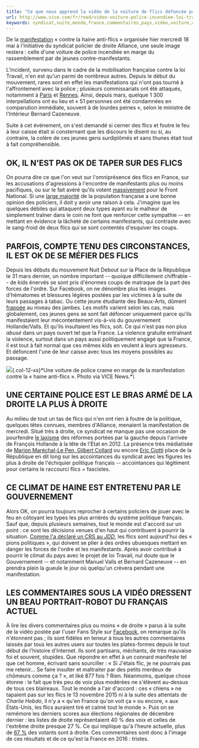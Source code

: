 ```yaml
---
title: "Ce que nous apprend la vidéo de la voiture de flics défoncée par des manifestants"
url: http://www.vice.com/fr/read/video-voiture-police-incendiee-loi-travail
keywords: syndicat,suite,monde,france,commentaires,pays,vidéo,voiture,apprend,quils,ok,flics,politique,manifestants,défoncée
---
```

De la [manifestation](https://news.vice.com/fr/article/la-police-a-manifeste-ses-opposants-aussi) « contre la haine anti-flics » organisée hier mercredi 18 mai à l\'initiative du syndicat policier de droite Alliance, une seule image restera : celle d\'une voiture de police incendiée en marge du rassemblement par de jeunes contre-manifestants.

L\'incident, survenu dans le cadre de la mobilisation française contre la loi Travail, n\'en est qu\'un parmi de nombreux autres. Depuis le début du mouvement, rares sont en effet les manifestations qui n\'ont pas tourné à l\'affrontement avec la police ; plusieurs commissariats ont été attaqués, notamment à [Paris](http://www.francetvinfo.fr/faits-divers/attaque-contre-un-commissariat-apres-le-coup-d-un-policier-sur-un-lyceen_1375817.html) et [Rennes](http://www.huffingtonpost.fr/2016/05/14/rennes-loi-travail-manifestants-casseurs-police-photos_n_9967650.html). Ainsi, depuis mars, quelque 1 300 interpellations ont eu lieu et « 51 personnes ont été condamnées en comparution immédiate, souvent à de lourdes peines », selon le ministre de l\'Intérieur Bernard Cazeneuve.

Suite à cet événement, on s\'est demandé si cerner des flics et foutre le feu à leur caisse était si consternant que les discours le disent ou si, au contraire, la colère de ces jeunes gens surdiplômés et sans thunes était tout à fait compréhensible.

OK, IL N\'EST PAS OK DE TAPER SUR DES FLICS
-------------------------------------------

On pourra dire ce que l\'on veut sur l\'omniprésence des flics en France, sur les accusations d\'agressions à l\'encontre de manifestants plus ou moins pacifiques, ou sur le fait avéré qu\'ils votent [massivement](http://www.slate.fr/story/112619/republique-policier-front-national) pour le Front National. Si une [large majorité](http://www.leparisien.fr/faits-divers/plus-de-huit-francais-sur-dix-ont-une-bonne-opinion-de-la-police-18-05-2016-5804317.php) de la population française a une bonne opinion des policiers, il doit y avoir une raison à cela. J\'imagine que les quelques débiles qui attaquent deux types ayant eu le malheur de simplement traîner dans le coin ne font que renforcer cette sympathie -- en mettant en évidence la lâcheté de certains manifestants, qui contraste avec le sang-froid de deux flics qui se sont contentés d\'esquiver les coups.

PARFOIS, COMPTE TENU DES CIRCONSTANCES, IL EST OK DE SE MÉFIER DES FLICS
------------------------------------------------------------------------

Depuis les débuts du mouvement Nuit Debout sur la Place de la République le 31 mars dernier, un nombre important -- quoique difficilement chiffrable -- de kids énervés se sont pris d\'énormes coups de matraque de la part des forces de l\'ordre. Sur Facebook, on ne dénombre plus les images d\'hématomes et blessures légères postées par les victimes à la suite de leurs passages à tabac. Ou cette jeune étudiante des Beaux-Arts, dûment [frappée](http://www.lejdd.fr/Societe/Charlotte-26-ans-a-Nuit-debout-Sans-sommation-il-m-assene-cinq-ou-six-coups-de-matraque-784505) au niveau des jambes. Les motifs varient selon les cas, mais globalement, ces jeunes gens se sont fait défoncer uniquement parce qu\'ils manifestaient leur mécontentement vis-à-vis du gouvernement Hollande/Valls. Et qu\'ils insultaient les flics, soit. Ce qui n\'est pas non plus *abusé* dans un pays ouvert tel que la France. La violence gratuite entraînant la violence, surtout dans un pays aussi politiquement engagé que la France, il est tout à fait normal que ces mêmes kids en veulent à leurs agresseurs. Et défoncent l\'une de leur caisse avec tous les moyens possibles au passage.

![](https://vice-images.vice.com/images/content-images/2016/05/19/video-voiture-police-incendiee-loi-travail-body-image-1463668488.jpg?output-quality=75?resize=320:*){.col-12-xs}*Une voiture de police crame en marge de la manifestation contre la « haine anti-flics ». Photo via VICE News.*\

UNE CERTAINE POLICE EST LE BRAS ARMÉ DE LA DROITE LA PLUS À DROITE
------------------------------------------------------------------

Au milieu de tout un tas de flics qui n\'en ont rien à foutre de la politique, quelques têtes connues, membres d\'Alliance, menaient la manifestation de mercredi. Situé très à droite, ce syndicat ne manque pas une occasion de pourfendre [le laxisme](http://tempsreel.nouvelobs.com/en-direct/a-chaud/22877-police-fn-place-republique-rassemblement-policiers-marion.html) des réformes portées par la gauche depuis l\'arrivée de François Hollande à la tête de l\'État en 2012. La présence très médiatisée de [Marion Maréchal-Le Pen, Gilbert Collard](http://tempsreel.nouvelobs.com/en-direct/a-chaud/22877-police-fn-place-republique-rassemblement-policiers-marion.html) ou encore [Eric Ciotti](https://twitter.com/ECiotti/status/732889263474380800?lang=fr) place de la République en dit long sur les accointances du syndicat avec les figures les plus à droite de l\'échiquier politique français -- accointances qui légitiment pour certains le raccourci flics = fascistes.

CE CLIMAT DE HAINE EST ENTRETENU PAR LE GOUVERNEMENT
----------------------------------------------------

Alors OK, on pourra toujours reprocher à certains policiers de jouer avec le feu en côtoyant les types les plus arriérés du système politique français. Sauf que, depuis plusieurs semaines, tout le monde est d\'accord sur un point : ce sont les décisions venues d\'en haut qui contribuent à pourrir la situation. [Comme l\'a déclaré un CRS au *JDD*](http://www.lejdd.fr/Societe/Un-CRS-temoigne-J-ai-l-impression-d-etre-devenu-un-pion-politique-784991), les flics sont aujourd\'hui des « pions politiques », qui doivent se plier à des ordres ubuesques mettant en danger les forces de l\'ordre et les manifestants. Après avoir contribué à pourrir le climat du pays avec le projet de loi Travail, nul doute que le Gouvernement -- et notamment Manuel Valls et Bernard Cazeneuve -- en prendra plein la gueule le jour où quelqu\'un crèvera pendant une manifestation.

LES COMMENTAIRES SOUS LA VIDÉO DRESSENT UN BEAU PORTRAIT-ROBOT DU FRANÇAIS ACTUEL
---------------------------------------------------------------------------------

À lire les divers commentaires plus ou moins « de droite » parus à la suite de la vidéo postée par l\'user Fans Style sur [Facebook](https://www.facebook.com/Fans.Style.Official/videos/661077240697152/), on remarque qu\'ils n\'étonnent pas ; ils sont fidèles en teneur à tous les autres commentaires laissés par tous les autres users sur toutes les plates-formes depuis le tout début de l\'histoire d\'Internet. Ils sont partisans, méchants, de très mauvaise foi et souvent, stupides. Que répondre en effet à un connard manifeste tel que cet homme, écrivant sans sourciller : « Si J\'étais flic, je ne pourrais pas me retenir\... Se faire insulter et maltraiter par des petits merdeux de chômeurs comme ça ? », et liké 877 fois ? Rien. Néanmoins, quelque chose étonne : le fait que très peu de voix plus modérées ne s\'élèvent au-dessus de tous ces blaireaux. Tout le monde a l\'air d\'accord : ces « chiens » ne tapaient pas sur les flics le 13 novembre 2015 ni à la suite des attentats de *Charlie Hebdo*, il n\'y a « qu\'en France qu\'on voit ça » ou encore, « aux États-Unis, les flics auraient tiré et calmé tout le monde ». Puis on se remémore les derniers scores aux élections régionales de décembre dernier : les listes de droite représentaient 40 % des voix et celles de l\'extrême droite presque 27 %. Ce qui implique qu\'à l\'heure actuelle, plus de [67 %](http://www.interieur.gouv.fr/Elections/Les-resultats/Regionales/elecresult__regionales-2015/(path)/regionales-2015/FE.html) des votants sont à droite. Ces commentaires sont donc à l\'image de ces résultats et de ce qu\'est la France en 2016 : tristes.
